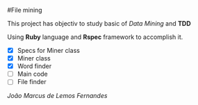 #File mining

This project has objectiv to study basic of *Data Mining* and **TDD**

Using **Ruby** language and **Rspec** framework to accomplish it.

- [x] Specs for Miner class
- [x] Miner class
- [x] Word finder
- [ ] Main code
- [ ] File finder

_João Marcus de Lemos Fernandes_
